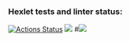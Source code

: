 ### Hexlet tests and linter status:
[![Actions Status](https://github.com/viskuzi/frontend-project-11/workflows/hexlet-check/badge.svg)](https://github.com/viskuzi/frontend-project-11/actions)
<a href="https://codeclimate.com/github/viskuzi/frontend-project-11/maintainability"><img src="https://api.codeclimate.com/v1/badges/77a7453c0913625eea09/maintainability" /></a>
#<a href="https://codeclimate.com/github/viskuzi/frontend-project-11/maintainability"><img src="https://api.codeclimate.com/v1/badges/77a7453c0913625eea09/maintainability" /></a>
